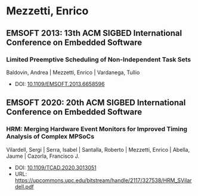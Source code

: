 # Mezzetti, Enrico

## EMSOFT 2013: 13th ACM SIGBED International Conference on Embedded Software

### Limited Preemptive Scheduling of Non-Independent Task Sets
Baldovin, Andrea | Mezzetti, Enrico | Vardanega, Tullio
* DOI: [10.1109/EMSOFT.2013.6658596](https://doi.org/10.1109/EMSOFT.2013.6658596)

## EMSOFT 2020: 20th ACM SIGBED International Conference on Embedded Software

### HRM: Merging Hardware Event Monitors for Improved Timing Analysis of Complex MPSoCs
Vilardell, Sergi | Serra, Isabel | Santalla, Roberto | Mezzetti, Enrico | Abella, Jaume | Cazorla, Francisco J.
* DOI: [10.1109/TCAD.2020.3013051](https://doi.org/10.1109/TCAD.2020.3013051)
* URL: <https://upcommons.upc.edu/bitstream/handle/2117/327538/HRM_SVilardell.pdf>

